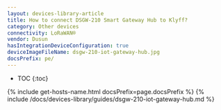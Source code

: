 ```yaml
---
layout: devices-library-article
title: How to connect DSGW-210 Smart Gateway Hub to Klyff?
category: Other devices
connectivity: LoRaWAN®
vendor: Dusun
hasIntegrationDeviceConfiguration: true
deviceImageFileName: dsgw-210-iot-gateway-hub.jpg
docsPrefix: pe/
---
```


* TOC
{:toc}

{% include get-hosts-name.html docsPrefix=page.docsPrefix %}
{% include /docs/devices-library/guides/dsgw-210-iot-gateway-hub.md %}